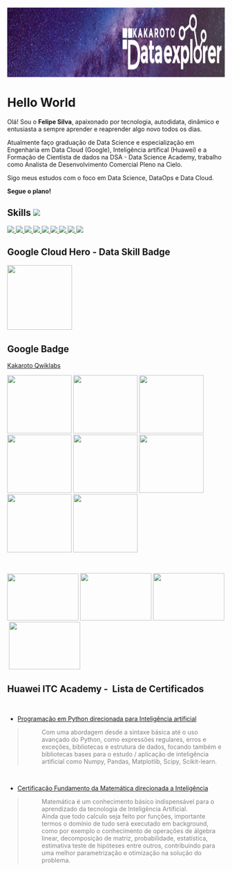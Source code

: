 <p><img src="https://github.com/Kaakaroto/Kaakaroto/blob/main/16a38247039466.jpeg?raw=true" alt="" width="1107" height="161" /></p>
<h1>Hello World</h1>
<p>Ol&aacute;! Sou o <strong>Felipe Silva</strong>, apaixonado por tecnologia, autodidata, din&acirc;mico e entusiasta a sempre aprender e reaprender algo novo todos os dias.</p>
<p>Atualmente fa&ccedil;o gradua&ccedil;&atilde;o de Data Science e especializa&ccedil;&atilde;o em Engenharia em Data Cloud (Google), Intelig&ecirc;ncia artifical (Huawei) e a Forma&ccedil;&atilde;o de Cientista de dados na DSA - Data Science Academy, trabalho como Analista de Desenvolvimento Comercial Pleno na Cielo.</p>
<p>Sigo meus estudos com o foco em Data Science, DataOps e Data Cloud.</p>
<p><strong>Segue o plano!</strong></p>
<h2>Skills <img src="https://media2.giphy.com/media/QssGEmpkyEOhBCb7e1/giphy.gif?cid=ecf05e47a0n3gi1bfqntqmob8g9aid1oyj2wr3ds3mg700bl&amp;rid=giphy.gif" width="32px" /></h2>
<p><a href="https://github.com/Kaakaroto?tab=repositories&amp;q=&amp;type=&amp;language=python&amp;sort="> <img src="https://raw.githubusercontent.com/rahulbanerjee26/githubAboutMeGenerator/main/icons/python.svg" width="32px" /> </a> <a href="https://github.com/Kaakaroto?tab=repositories&amp;q=&amp;type=&amp;language=pytorch&amp;sort="> <img src="https://raw.githubusercontent.com/rahulbanerjee26/githubAboutMeGenerator/main/icons/pytorch.svg" width="32px" /> </a> <a href="https://github.com/Kaakaroto?tab=repositories&amp;q=&amp;type=&amp;language=android&amp;sort="> <img src="https://raw.githubusercontent.com/rahulbanerjee26/githubAboutMeGenerator/main/icons/android.svg" width="32px" /> </a> <a href="https://github.com/Kaakaroto?tab=repositories&amp;q=&amp;type=&amp;language=azure&amp;sort="> <img src="https://raw.githubusercontent.com/rahulbanerjee26/githubAboutMeGenerator/main/icons/azure.svg" width="32px" /> </a> <a href="https://github.com/Kaakaroto?tab=repositories&amp;q=&amp;type=&amp;language=bootstrap&amp;sort="> <img src="https://raw.githubusercontent.com/rahulbanerjee26/githubAboutMeGenerator/main/icons/bootstrap.svg" width="32px" /> </a> <a href="https://github.com/Kaakaroto?tab=repositories&amp;q=&amp;type=&amp;language=discord&amp;sort="> <img src="https://raw.githubusercontent.com/rahulbanerjee26/githubAboutMeGenerator/main/icons/discord.svg" width="32px" /> </a> <a href="https://github.com/Kaakaroto?tab=repositories&amp;q=&amp;type=&amp;language=blogger&amp;sort="> <img src="https://raw.githubusercontent.com/rahulbanerjee26/githubAboutMeGenerator/main/icons/blogger.svg" width="32px" /> </a> <a href="https://github.com/Kaakaroto?tab=repositories&amp;q=&amp;type=&amp;language=google&amp;sort="> <img src="https://raw.githubusercontent.com/rahulbanerjee26/githubAboutMeGenerator/main/icons/google.svg" width="32px" /> </a> <a href="https://github.com/Kaakaroto?tab=repositories&amp;q=&amp;type=&amp;language=linux&amp;sort="> <img src="https://raw.githubusercontent.com/rahulbanerjee26/githubAboutMeGenerator/main/icons/linux.svg" width="32px" /> </a></p>
<h2>Google Cloud Hero - Data Skill Badge</h2>
<p><img src="https://cdn.qwiklabs.com/iqoqbXh1llVpQNK6r%2BKhLiSI1UnRIcdnWFT4waHKXk0%3D" alt="" width="150" height="150" /></p>
<h2>Google Badge</h2>
<p style="text-align: left;"><a href="https://www.qwiklabs.com/public_profiles/b90e6d95-ef58-45a6-bfeb-9f6b5af5448a">Kakaroto Qwiklabs</a></p>
<p><img src="https://cdn.qwiklabs.com/BdHhsSqcZEcrgbIUrIOEbArWk44zGxF%2BBPPn17RsHss%3D" alt="" width="149" height="135" /> <img src="https://cdn.qwiklabs.com/eDNTrtKj%2BqMfiuhqn6nA8quJGgcjTNHN%2F%2BTmpqIn0Sc%3D" width="149" height="135" /> <img src="https://cdn.qwiklabs.com/znPFC7VEHnvvrQzRpryh2sUTnfeIluXXbbyrj9oFSD0%3D" alt="" width="149" height="135" /> <img src="https://cdn.qwiklabs.com/%2Ba%2BLfd1vxwXnr5ZOOv6ikKOE0QDqy62aV21r0l4b4ks%3D" alt="" width="149" height="135" /> <img src="https://cdn.qwiklabs.com/d8GQx%2FM2wXW44CgxdyBWoc3dGdNpgLQMN1bFvePgZPA%3D" alt="" width="149" height="135" /> <img src="https://cdn.qwiklabs.com/KKo25c6cDv5W1cfAH%2BA3bUTAb3yWJwePovj3iDvmI8Q%3D" alt="" width="149" height="135" /> <img src="https://cdn.qwiklabs.com/Cbalaga6hDfK24%2FP3qKUmSNiXOY1aHbsnj2nRETk4Cg%3D" alt="" width="149" height="135" />&nbsp;<img src="https://cdn.qwiklabs.com/bWAeRBJNl9ENT%2B%2F%2FYwynddPswnVP9o2EtsDpMw4rVHc%3D" alt="" width="149" height="135" /></p>
<p>&nbsp;</p>
<p><img src="https://cdn.qwiklabs.com/UZLH%2F8n0ULT4OYJPQtS7VD3jfhrtOneTgbB6P5BNrUM%3D" alt="" width="165" height="109" />&nbsp;<img src="https://cdn.qwiklabs.com/nfpOK9orYE%2BYPBPDaK0OaqsYrl%2Bd8P65%2BuHEM30w6Lc%3D" alt="" width="165" height="110" /> <img src="https://cdn.qwiklabs.com/Iq6U5qCbrNP0GYjuu3ekilm6w80lPQby%2Be3g4FTAvYw%3D" alt="" width="165" height="110" />&nbsp;<img src="https://cdn.qwiklabs.com/07kUwYDVqqrkI1U8YT6HnUqEu2BPap32XKmsObf%2Fr%2FE%3D" alt="" width="165" height="110" /></p>
<h2>Huawei ITC Academy -&nbsp; Lista de Certificados</h2>
<p>&nbsp;</p>
<ul>
<li><a href="https://ilearningx.huawei.com/portal/certificates/341c03e13906457398bed202e15e140e">Programa&ccedil;&atilde;o em Python direcionada para Intelig&ecirc;ncia artificial</a></li>
</ul>
<blockquote>
<p style="padding-left: 40px;"><span style="color: #808080;">Com uma abordagem desde a sintaxe b&aacute;sica at&eacute; o uso avan&ccedil;ado do Python, como express&otilde;es regulares, erros e exce&ccedil;&otilde;es, bibliotecas e estrutura de dados, focando tamb&eacute;m e bibliotecas bases para o estudo / aplica&ccedil;&atilde;o de intelig&ecirc;ncia artificial como Numpy, Pandas, Matplotlib, Scipy, Scikit-learn.</span></p>
</blockquote>
<p>&nbsp;</p>
<ul>
<li><a href="https://ilearningx.huawei.com/portal/certificates/ae3e069908754321b53f8b0b9b4f4a5b">Certifica&ccedil;&atilde;o Fundamento da Matem&aacute;tica direcionada a Intelig&ecirc;ncia</a></li>
</ul>
<blockquote>
<p style="padding-left: 40px;"><span style="color: #808080;">Matem&aacute;tica &eacute; um conhecimento b&aacute;sico indispens&aacute;vel para o aprendizado da tecnologia de Intelig&ecirc;ncia Artificial.</span><br /><span style="color: #808080;">Ainda que todo calculo seja feito por fun&ccedil;&otilde;es, importante termos o dom&iacute;nio de tudo ser&aacute; executado em background, como por exemplo o conhecimento de opera&ccedil;&otilde;es de &aacute;lgebra linear, decomposi&ccedil;&atilde;o de matriz, probabilidade, estat&iacute;stica, estimativa teste de hip&oacute;teses entre outros, contribuindo para uma melhor parametriza&ccedil;&atilde;o e otimiza&ccedil;&atilde;o na solu&ccedil;&atilde;o do problema.</span></p>
</blockquote>
